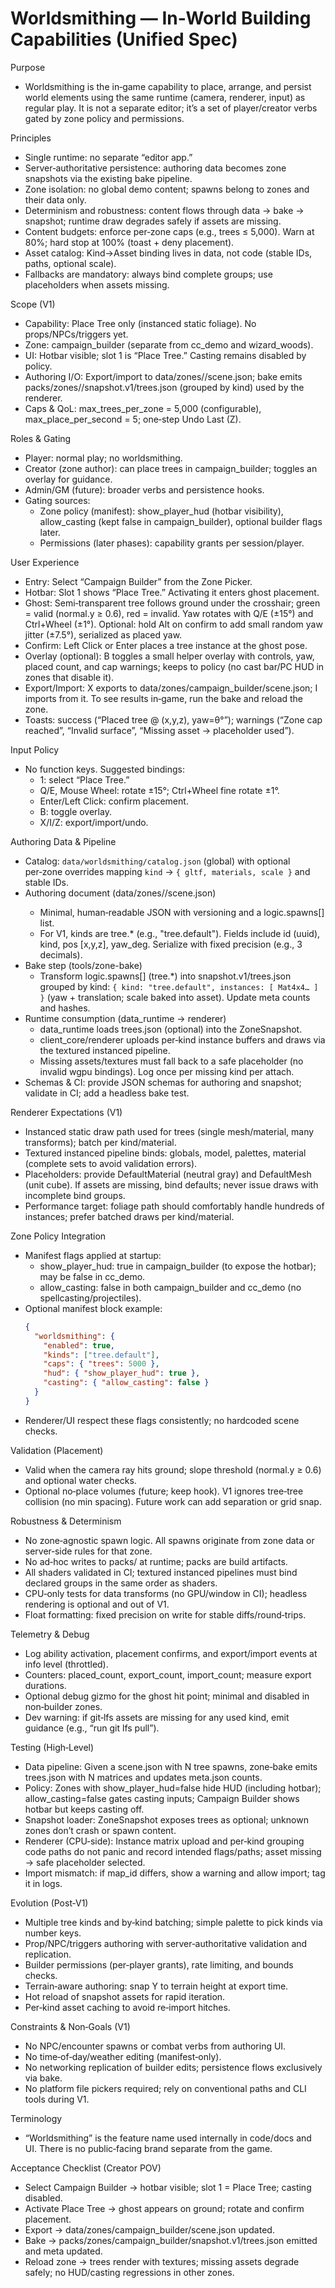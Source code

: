 # Worldsmithing — In‑World Building Capabilities (Unified Spec)

Purpose
- Worldsmithing is the in‑game capability to place, arrange, and persist world elements using the same runtime (camera, renderer, input) as regular play. It is not a separate editor; it’s a set of player/creator verbs gated by zone policy and permissions.

Principles
- Single runtime: no separate “editor app.”
- Server‑authoritative persistence: authoring data becomes zone snapshots via the existing bake pipeline.
- Zone isolation: no global demo content; spawns belong to zones and their data only.
- Determinism and robustness: content flows through data → bake → snapshot; runtime draw degrades safely if assets are missing.
 - Content budgets: enforce per‑zone caps (e.g., trees ≤ 5,000). Warn at 80%; hard stop at 100% (toast + deny placement).
 - Asset catalog: Kind→Asset binding lives in data, not code (stable IDs, paths, optional scale).
 - Fallbacks are mandatory: always bind complete groups; use placeholders when assets missing.

Scope (V1)
- Capability: Place Tree only (instanced static foliage). No props/NPCs/triggers yet.
- Zone: campaign_builder (separate from cc_demo and wizard_woods).
- UI: Hotbar visible; slot 1 is “Place Tree.” Casting remains disabled by policy.
 - Authoring I/O: Export/import to data/zones/<slug>/scene.json; bake emits packs/zones/<slug>/snapshot.v1/trees.json (grouped by kind) used by the renderer.
 - Caps & QoL: max_trees_per_zone = 5,000 (configurable), max_place_per_second = 5; one‑step Undo Last (Z).

Roles & Gating
- Player: normal play; no worldsmithing.
- Creator (zone author): can place trees in campaign_builder; toggles an overlay for guidance.
- Admin/GM (future): broader verbs and persistence hooks.
- Gating sources:
  - Zone policy (manifest): show_player_hud (hotbar visibility), allow_casting (kept false in campaign_builder), optional builder flags later.
  - Permissions (later phases): capability grants per session/player.

User Experience
- Entry: Select “Campaign Builder” from the Zone Picker.
- Hotbar: Slot 1 shows “Place Tree.” Activating it enters ghost placement.
 - Ghost: Semi‑transparent tree follows ground under the crosshair; green = valid (normal.y ≥ 0.6), red = invalid. Yaw rotates with Q/E (±15°) and Ctrl+Wheel (±1°). Optional: hold Alt on confirm to add small random yaw jitter (±7.5°), serialized as placed yaw.
- Confirm: Left Click or Enter places a tree instance at the ghost pose.
 - Overlay (optional): B toggles a small helper overlay with controls, yaw, placed count, and cap warnings; keeps to policy (no cast bar/PC HUD in zones that disable it).
 - Export/Import: X exports to data/zones/campaign_builder/scene.json; I imports from it. To see results in‑game, run the bake and reload the zone.
 - Toasts: success (“Placed tree @ (x,y,z), yaw=θ°”); warnings (“Zone cap reached”, “Invalid surface”, “Missing asset → placeholder used”).

Input Policy
- No function keys. Suggested bindings:
  - 1: select “Place Tree.”
  - Q/E, Mouse Wheel: rotate ±15°; Ctrl+Wheel fine rotate ±1°.
  - Enter/Left Click: confirm placement.
  - B: toggle overlay.
  - X/I/Z: export/import/undo.

Authoring Data & Pipeline
- Catalog: `data/worldsmithing/catalog.json` (global) with optional per‑zone overrides mapping `kind` → `{ gltf, materials, scale }` and stable IDs.
- Authoring document (data/zones/<slug>/scene.json)
  - Minimal, human‑readable JSON with versioning and a logic.spawns[] list.
  - For V1, kinds are tree.* (e.g., "tree.default"). Fields include id (uuid), kind, pos [x,y,z], yaw_deg. Serialize with fixed precision (e.g., 3 decimals).
- Bake step (tools/zone-bake)
  - Transform logic.spawns[] (tree.*) into snapshot.v1/trees.json grouped by kind: `{ kind: "tree.default", instances: [ Mat4x4… ] }` (yaw + translation; scale baked into asset). Update meta counts and hashes.
- Runtime consumption (data_runtime → renderer)
  - data_runtime loads trees.json (optional) into the ZoneSnapshot.
  - client_core/renderer uploads per‑kind instance buffers and draws via the textured instanced pipeline.
  - Missing assets/textures must fall back to a safe placeholder (no invalid wgpu bindings). Log once per missing kind per attach.
- Schemas & CI: provide JSON schemas for authoring and snapshot; validate in CI; add a headless bake test.

Renderer Expectations (V1)
- Instanced static draw path used for trees (single mesh/material, many transforms); batch per kind/material.
- Textured instanced pipeline binds: globals, model, palettes, material (complete sets to avoid validation errors).
- Placeholders: provide DefaultMaterial (neutral gray) and DefaultMesh (unit cube). If assets are missing, bind defaults; never issue draws with incomplete bind groups.
- Performance target: foliage path should comfortably handle hundreds of instances; prefer batched draws per kind/material.

Zone Policy Integration
- Manifest flags applied at startup:
  - show_player_hud: true in campaign_builder (to expose the hotbar); may be false in cc_demo.
  - allow_casting: false in both campaign_builder and cc_demo (no spellcasting/projectiles).
- Optional manifest block example:
  ```json
  {
    "worldsmithing": {
      "enabled": true,
      "kinds": ["tree.default"],
      "caps": { "trees": 5000 },
      "hud": { "show_player_hud": true },
      "casting": { "allow_casting": false }
    }
  }
  ```
- Renderer/UI respect these flags consistently; no hardcoded scene checks.

Validation (Placement)
- Valid when the camera ray hits ground; slope threshold (normal.y ≥ 0.6) and optional water checks.
- Optional no‑place volumes (future; keep hook). V1 ignores tree‑tree collision (no min spacing). Future work can add separation or grid snap.

Robustness & Determinism
- No zone‑agnostic spawn logic. All spawns originate from zone data or server‑side rules for that zone.
- No ad‑hoc writes to packs/ at runtime; packs are build artifacts.
- All shaders validated in CI; textured instanced pipelines must bind declared groups in the same order as shaders.
- CPU‑only tests for data transforms (no GPU/window in CI); headless rendering is optional and out of V1.
- Float formatting: fixed precision on write for stable diffs/round‑trips.

Telemetry & Debug
- Log ability activation, placement confirms, and export/import events at info level (throttled).
- Counters: placed_count, export_count, import_count; measure export durations.
- Optional debug gizmo for the ghost hit point; minimal and disabled in non‑builder zones.
- Dev warning: if git‑lfs assets are missing for any used kind, emit guidance (e.g., “run git lfs pull”).

Testing (High‑Level)
- Data pipeline: Given a scene.json with N tree spawns, zone‑bake emits trees.json with N matrices and updates meta.json counts.
- Policy: Zones with show_player_hud=false hide HUD (including hotbar); allow_casting=false gates casting inputs; Campaign Builder shows hotbar but keeps casting off.
- Snapshot loader: ZoneSnapshot exposes trees as optional; unknown zones don’t crash or spawn content.
- Renderer (CPU‑side): Instance matrix upload and per‑kind grouping code paths do not panic and record intended flags/paths; asset missing → safe placeholder selected.
 - Import mismatch: if map_id differs, show a warning and allow import; tag it in logs.

Evolution (Post‑V1)
- Multiple tree kinds and by‑kind batching; simple palette to pick kinds via number keys.
- Prop/NPC/triggers authoring with server‑authoritative validation and replication.
- Builder permissions (per‑player grants), rate limiting, and bounds checks.
- Terrain‑aware authoring: snap Y to terrain height at export time.
- Hot reload of snapshot assets for rapid iteration.
- Per‑kind asset caching to avoid re‑import hitches.

Constraints & Non‑Goals (V1)
- No NPC/encounter spawns or combat verbs from authoring UI.
- No time‑of‑day/weather editing (manifest‑only).
- No networking replication of builder edits; persistence flows exclusively via bake.
- No platform file pickers required; rely on conventional paths and CLI tools during V1.

Terminology
- “Worldsmithing” is the feature name used internally in code/docs and UI. There is no public‑facing brand separate from the game.

Acceptance Checklist (Creator POV)
- Select Campaign Builder → hotbar visible; slot 1 = Place Tree; casting disabled.
- Activate Place Tree → ghost appears on ground; rotate and confirm placement.
- Export → data/zones/campaign_builder/scene.json updated.
- Bake → packs/zones/campaign_builder/snapshot.v1/trees.json emitted and meta updated.
- Reload zone → trees render with textures; missing assets degrade safely; no HUD/casting regressions in other zones.
